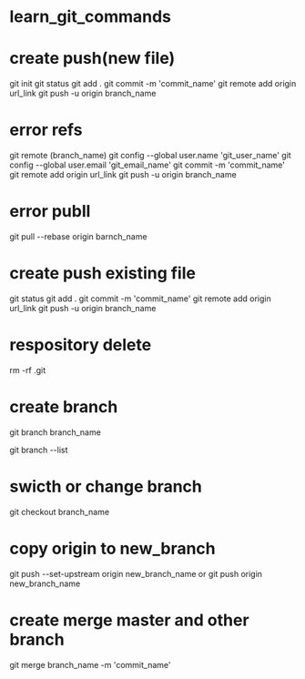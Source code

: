 # learn_git_commands

create push(new file)
======================
git init
git status
git add .
git commit -m 'commit_name'
git remote add origin url_link
git push -u origin branch_name

error refs
============
git remote (branch_name)
git config --global user.name 'git_user_name'
git config --global user.email 'git_email_name'
git commit -m 'commit_name'
git remote add origin url_link
git push -u origin branch_name

error publl
===========
git pull --rebase origin barnch_name

create push existing file
===========================
git status
git add .
git commit -m 'commit_name'
git remote add origin url_link
git push -u origin branch_name

respository delete
====================

rm -rf .git



create branch
==============
git branch branch_name

git branch --list

swicth or change branch
========================
git checkout branch_name

copy origin to new_branch
============================
git push --set-upstream origin new_branch_name
or
git push origin new_branch_name

create merge master and other branch
=======================================
git merge branch_name -m 'commit_name'
